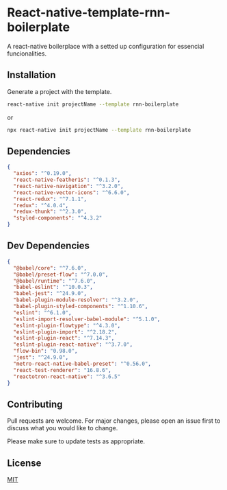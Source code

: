 # React-native-template-rnn-boilerplate

A react-native boilerplace with a setted up configuration for essencial funcionalities.

## Installation

Generate a project with the template.

```bash
react-native init projectName --template rnn-boilerplate
```
or
```bash 
npx react-native init projectName --template rnn-boilerplate
```

## Dependencies

```json
{
  "axios": "^0.19.0",
  "react-native-feather1s": "^0.1.3",
  "react-native-navigation": "^3.2.0",
  "react-native-vector-icons": "^6.6.0",
  "react-redux": "^7.1.1",
  "redux": "^4.0.4",
  "redux-thunk": "^2.3.0",
  "styled-components": "^4.3.2"
}
```
## Dev Dependencies

```json
{
  "@babel/core": "^7.6.0",
  "@babel/preset-flow": "^7.0.0",
  "@babel/runtime": "^7.6.0",
  "babel-eslint": "^10.0.3",
  "babel-jest": "^24.9.0",
  "babel-plugin-module-resolver": "^3.2.0",
  "babel-plugin-styled-components": "^1.10.6",
  "eslint": "^6.1.0",
  "eslint-import-resolver-babel-module": "^5.1.0",
  "eslint-plugin-flowtype": "^4.3.0",
  "eslint-plugin-import": "^2.18.2",
  "eslint-plugin-react": "^7.14.3",
  "eslint-plugin-react-native": "^3.7.0",
  "flow-bin": "0.98.0",
  "jest": "^24.9.0",
  "metro-react-native-babel-preset": "^0.56.0",
  "react-test-renderer": "16.8.6",
  "reactotron-react-native": "^3.6.5"
}
```

## Contributing
Pull requests are welcome. For major changes, please open an issue first to discuss what you would like to change.

Please make sure to update tests as appropriate.

## License
[MIT](https://choosealicense.com/licenses/mit/)